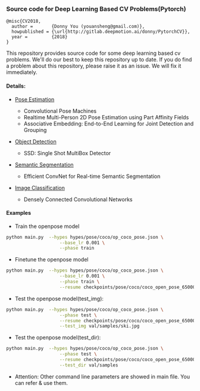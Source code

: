 ### Source code for Deep Learning Based CV Problems(Pytorch)
```
@misc{CV2018,
  author =       {Donny You (youansheng@gmail.com)},
  howpublished = {\url{http://gitlab.deepmotion.ai/donny/PytorchCV}},
  year =         {2018}
}
```

This repository provides source code for some deep learning based cv problems. We'll do our best to keep this repository up to date.  If you do find a problem about this repository, please raise it as an issue. We will fix it immediately.


#### Details:

- [Pose Estimation](http://gitlab.deepmotion.ai/donny/PytorchCV/tree/master/methods/pose)
    - Convolutional Pose Machines
    - Realtime Multi-Person 2D Pose Estimation using Part Affinity Fields
    - Associative Embedding: End-to-End Learning for Joint Detection and Grouping
    
- [Object Detection](http://gitlab.deepmotion.ai/donny/PytorchCV/tree/master/methods/det)
    - SSD: Single Shot MultiBox Detector
    
- [Semantic Segmentation](http://gitlab.deepmotion.ai/donny/PytorchCV/tree/master/methods/seg)
    - Efficient ConvNet for Real-time Semantic Segmentation

- [Image Classification](http://gitlab.deepmotion.ai/donny/PytorchCV/tree/master/methods/cls)
    - Densely Connected Convolutional Networks

#### Examples
- Train the openpose model
```bash
python main.py  --hypes hypes/pose/coco/op_coco_pose.json \
                    --base_lr 0.001 \
                    --phase train
```

- Finetune the openpose model
```bash
python main.py  --hypes hypes/pose/coco/op_coco_pose.json \
                    --base_lr 0.001 \
                    --phase train \
                    --resume checkpoints/pose/coco/coco_open_pose_65000.pth
```

- Test the openpose model(test_img):
```bash
python main.py  --hypes hypes/pose/coco/op_coco_pose.json \
                    --phase test \
                    --resume checkpoints/pose/coco/coco_open_pose_65000.pth \
                    --test_img val/samples/ski.jpg
```

- Test the openpose model(test_dir):
```bash
python main.py  --hypes hypes/pose/coco/op_coco_pose.json \
                    --phase test \
                    --resume checkpoints/pose/coco/coco_open_pose_65000.pth \
                    --test_dir val/samples
```

- Attention: Other command line parameters are showed in main file. You can refer & use them.
